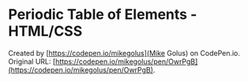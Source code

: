 # Periodic Table of Elements - HTML/CSS

Created by [https://codepen.io/mikegolus](Mike Golus) on CodePen.io. Original URL: [https://codepen.io/mikegolus/pen/OwrPgB](https://codepen.io/mikegolus/pen/OwrPgB).